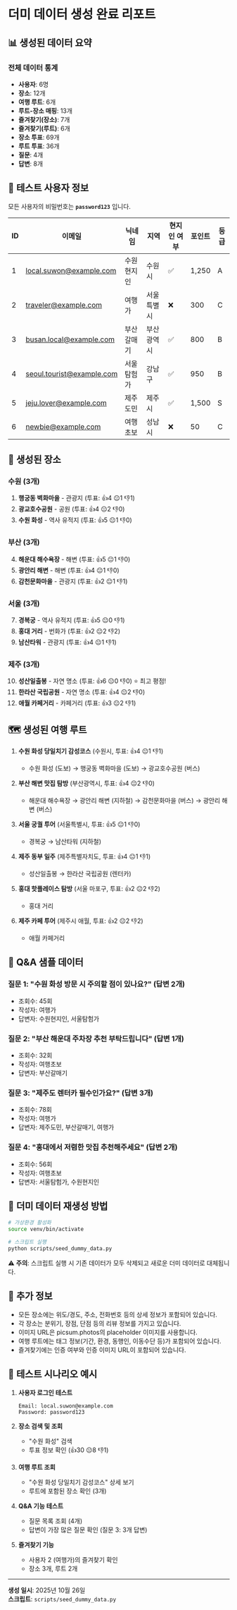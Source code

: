 # 더미 데이터 생성 완료 리포트

## 📊 생성된 데이터 요약

### 전체 데이터 통계
- **사용자**: 6명
- **장소**: 12개
- **여행 루트**: 6개
- **루트-장소 매핑**: 13개
- **즐겨찾기(장소)**: 7개
- **즐겨찾기(루트)**: 6개
- **장소 투표**: 69개
- **루트 투표**: 36개
- **질문**: 4개
- **답변**: 8개

## 👥 테스트 사용자 정보

모든 사용자의 비밀번호는 **`password123`** 입니다.

| ID | 이메일 | 닉네임 | 지역 | 현지인 여부 | 포인트 | 등급 |
|----|--------|--------|------|-------------|--------|------|
| 1 | local.suwon@example.com | 수원현지인 | 수원시 | ✅ | 1,250 | A |
| 2 | traveler@example.com | 여행가 | 서울특별시 | ❌ | 300 | C |
| 3 | busan.local@example.com | 부산갈매기 | 부산광역시 | ✅ | 800 | B |
| 4 | seoul.tourist@example.com | 서울탐험가 | 강남구 | ✅ | 950 | B |
| 5 | jeju.lover@example.com | 제주도민 | 제주시 | ✅ | 1,500 | S |
| 6 | newbie@example.com | 여행초보 | 성남시 | ❌ | 50 | C |

## 📍 생성된 장소

### 수원 (3개)
1. **행궁동 벽화마을** - 관광지 (투표: 👍4 😐1 👎1)
2. **광교호수공원** - 공원 (투표: 👍4 😐2 👎0)
3. **수원 화성** - 역사 유적지 (투표: 👍5 😐1 👎0)

### 부산 (3개)
4. **해운대 해수욕장** - 해변 (투표: 👍5 😐1 👎0)
5. **광안리 해변** - 해변 (투표: 👍4 😐1 👎0)
6. **감천문화마을** - 관광지 (투표: 👍2 😐1 👎1)

### 서울 (3개)
7. **경복궁** - 역사 유적지 (투표: 👍5 😐0 👎1)
8. **홍대 거리** - 번화가 (투표: 👍2 😐2 👎2)
9. **남산타워** - 관광지 (투표: 👍4 😐1 👎1)

### 제주 (3개)
10. **성산일출봉** - 자연 명소 (투표: 👍6 😐0 👎0) ⭐ 최고 평점!
11. **한라산 국립공원** - 자연 명소 (투표: 👍4 😐2 👎0)
12. **애월 카페거리** - 카페거리 (투표: 👍3 😐2 👎1)

## 🗺️ 생성된 여행 루트

1. **수원 화성 당일치기 감성코스** (수원시, 투표: 👍4 😐1 👎1)
   - 수원 화성 (도보) → 행궁동 벽화마을 (도보) → 광교호수공원 (버스)

2. **부산 해변 맛집 탐방** (부산광역시, 투표: 👍4 😐2 👎0)
   - 해운대 해수욕장 → 광안리 해변 (지하철) → 감천문화마을 (버스) → 광안리 해변 (버스)

3. **서울 궁궐 투어** (서울특별시, 투표: 👍5 😐1 👎0)
   - 경복궁 → 남산타워 (지하철)

4. **제주 동부 일주** (제주특별자치도, 투표: 👍4 😐1 👎1)
   - 성산일출봉 → 한라산 국립공원 (렌터카)

5. **홍대 핫플레이스 탐방** (서울 마포구, 투표: 👍2 😐2 👎2)
   - 홍대 거리

6. **제주 카페 투어** (제주시 애월, 투표: 👍2 😐2 👎2)
   - 애월 카페거리

## 💬 Q&A 샘플 데이터

### 질문 1: "수원 화성 방문 시 주의할 점이 있나요?" (답변 2개)
- 조회수: 45회
- 작성자: 여행가
- 답변자: 수원현지인, 서울탐험가

### 질문 2: "부산 해운대 주차장 추천 부탁드립니다" (답변 1개)
- 조회수: 32회
- 작성자: 여행초보
- 답변자: 부산갈매기

### 질문 3: "제주도 렌터카 필수인가요?" (답변 3개)
- 조회수: 78회
- 작성자: 여행가
- 답변자: 제주도민, 부산갈매기, 여행가

### 질문 4: "홍대에서 저렴한 맛집 추천해주세요" (답변 2개)
- 조회수: 56회
- 작성자: 여행초보
- 답변자: 서울탐험가, 수원현지인

## 🔄 더미 데이터 재생성 방법

```bash
# 가상환경 활성화
source venv/bin/activate

# 스크립트 실행
python scripts/seed_dummy_data.py
```

⚠️ **주의**: 스크립트 실행 시 기존 데이터가 모두 삭제되고 새로운 더미 데이터로 대체됩니다.

## 📝 추가 정보

- 모든 장소에는 위도/경도, 주소, 전화번호 등의 상세 정보가 포함되어 있습니다.
- 각 장소는 분위기, 장점, 단점 등의 리뷰 정보를 가지고 있습니다.
- 이미지 URL은 picsum.photos의 placeholder 이미지를 사용합니다.
- 여행 루트에는 태그 정보(기간, 환경, 동행인, 이동수단 등)가 포함되어 있습니다.
- 즐겨찾기에는 인증 여부와 인증 이미지 URL이 포함되어 있습니다.

## 🎯 테스트 시나리오 예시

1. **사용자 로그인 테스트**
   ```
   Email: local.suwon@example.com
   Password: password123
   ```

2. **장소 검색 및 조회**
   - "수원 화성" 검색
   - 투표 정보 확인 (👍30 😐8 👎1)

3. **여행 루트 조회**
   - "수원 화성 당일치기 감성코스" 상세 보기
   - 루트에 포함된 장소 확인 (3개)

4. **Q&A 기능 테스트**
   - 질문 목록 조회 (4개)
   - 답변이 가장 많은 질문 확인 (질문 3: 3개 답변)

5. **즐겨찾기 기능**
   - 사용자 2 (여행가)의 즐겨찾기 확인
   - 장소 3개, 루트 2개

---

**생성 일시**: 2025년 10월 26일  
**스크립트**: `scripts/seed_dummy_data.py`

